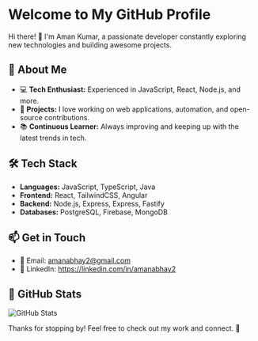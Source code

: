 # Welcome to My GitHub Profile

Hi there! 👋 I'm Aman Kumar, a passionate developer constantly exploring new technologies and building awesome projects.

## 🚀 About Me
- 💻 **Tech Enthusiast:** Experienced in JavaScript, React, Node.js, and more.
- 🎯 **Projects:** I love working on web applications, automation, and open-source contributions.
- 📚 **Continuous Learner:** Always improving and keeping up with the latest trends in tech.

## 🛠 Tech Stack
- **Languages:** JavaScript, TypeScript, Java
- **Frontend:** React, TailwindCSS, Angular
- **Backend:** Node.js, Express, Express, Fastify
- **Databases:** PostgreSQL, Firebase, MongoDB

## 📫 Get in Touch
- 📧 Email: amanabhay2@gmail.com
- 🔗 LinkedIn: https://linkedin.com/in/amanabhay2

## 📜 GitHub Stats
![GitHub Stats](https://github-readme-stats.vercel.app/api?username=amanabhay2&show_icons=true&theme=radical)

Thanks for stopping by! Feel free to check out my work and connect. 🚀

<!--
**amanabhay2/amanabhay2** is a ✨ _special_ ✨ repository because its `README.md` (this file) appears on your GitHub profile.

Here are some ideas to get you started:

- 🔭 I’m currently working on ...
- 🌱 I’m currently learning ...
- 👯 I’m looking to collaborate on ...
- 🤔 I’m looking for help with ...
- 💬 Ask me about ...
- 📫 How to reach me: ...
- 😄 Pronouns: ...
- ⚡ Fun fact: ...
-->

